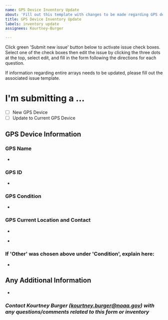 ```yaml
---
name: GPS Device Inventory Update
about: 'Fill out this template with changes to be made regarding GPS devices. '
title: GPS Device Inventory Update
labels: inventory update
assignees: Kourtney-Burger

---
```


Click green 'Submit new issue' button below to activate issue check boxes. Select one of the check boxes then edit the issue by clicking the three dots at the top, select edit, and fill in the form following the directions for each question.   

If information regarding entire arrays needs to be updated, please fill out the associated issue template.

<!-- Switch between 'Write' and 'Preview' tabs above to see how your issue will be formatted -->

# **I'm submitting a …**
- [ ] New GPS Device  
- [ ] Update to Current GPS Device

## **GPS Device Information**
### **GPS Name**
<!-- Name should be 'SO-' followed by a 3 digit number. If using SPOT GPS, name should be 1 or 2 letters -->
- 

### **GPS ID**
<!-- ID number should be 7 digit number. If using SPOT GPS, ID will start with '0-' followed by a 7 digit number -->
- 

### **GPS Condition**
<!-- Insert condition of GPS Device here (chose Good, Lost at Sea, or Other) --> 
- 

### **GPS Current Location and Contact**
<!-- Insert current GPS location ('City, State' or Lab Location (i.e. SFSU, HSU, etc)) -->
- 
<!-- Insert name and email of who currently has the GPS -->
- 

### **If 'Other' was chosen above under 'Condition', explain here:**  
<!-- Please explain exactly what is wrong with the GPS Device -->
- 
  
## Any Additional Information
<!-- Please explain any additional information/details related to the GPS Device -->  
- 

### *Contact Kourtney Burger (kourtney.burger@noaa.gov) with any questions/comments related to this form or inventory*
